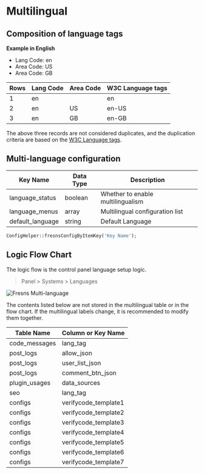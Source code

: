 # Multilingual

## Composition of language tags

**Example in English**

- Lang Code: en
- Area Code: US
- Area Code: GB

| Rows | Lang Code | Area Code | W3C Language tags |
| --- | --- | --- | --- |
| 1 | en |  | en |
| 2 | en | US | en-US |
| 3 | en | GB | en-GB |

The above three records are not considered duplicates, and the duplication criteria are based on the [W3C Language tags](https://www.w3.org/International/articles/language-tags/).

## Multi-language configuration

| Key Name | Data Type | Description |
| --- | --- | --- |
| language_status | boolean |  Whether to enable multilingualism |
| language_menus | array | Multilingual configuration list |
| default_language | string | Default Language |

```php
ConfigHelper::fresnsConfigByItemKey('Key Name');
```

## Logic Flow Chart

The logic flow is the control panel language setup logic.

> Panel > Systems > Languages

![Fresns Multi-language](https://files.fresns.org/wiki/flowchart/languages.jpg)

The contents listed below are not stored in the multilingual table or in the flow chart. If the multilingual labels change, it is recommended to modify them together.

| Table Name | Column or Key Name |
| --- | --- |
| code_messages | lang_tag |
| post_logs | allow_json |
| post_logs | user_list_json |
| post_logs | comment_btn_json |
| plugin_usages | data_sources |
| seo | lang_tag |
| configs | verifycode_template1 |
| configs | verifycode_template2 |
| configs | verifycode_template3 |
| configs | verifycode_template4 |
| configs | verifycode_template5 |
| configs | verifycode_template6 |
| configs | verifycode_template7 |